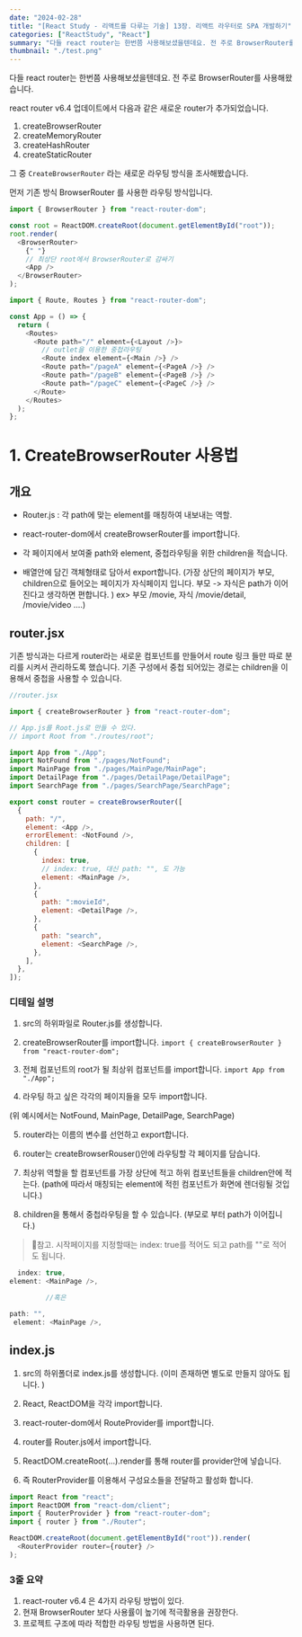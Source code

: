 ```yaml
---
date: "2024-02-28"
title: "[React Study - 리액트를 다루는 기술] 13장. 리액트 라우터로 SPA 개발하기"
categories: ["ReactStudy", "React"]
summary: "다들 react router는 한번쯤 사용해보셨을텐데요. 전 주로 BrowserRouter를 사용해왔습니다."
thumbnail: "./test.png"
---
```


다들 react router는 한번쯤 사용해보셨을텐데요. 전 주로 BrowserRouter를 사용해왔습니다.

react router v6.4 업데이트에서 다음과 같은 새로운 router가 추가되었습니다.

1. createBrowserRouter
2. createMemoryRouter
3. createHashRouter
4. createStaticRouter

그 중 `CreateBrowserRouter` 라는 새로운 라우팅 방식을 조사해봤습니다.

먼저 기존 방식 BrowserRouter 를 사용한 라우팅 방식입니다.

```js
import { BrowserRouter } from "react-router-dom";

const root = ReactDOM.createRoot(document.getElementById("root"));
root.render(
  <BrowserRouter>
    {" "}
    // 최상단 root에서 BrowserRouter로 감싸기
    <App />
  </BrowserRouter>
);
```

```js
import { Route, Routes } from "react-router-dom";

const App = () => {
  return (
    <Routes>
      <Route path="/" element={<Layout />}>
        // outlet을 이용한 중첩라우팅
        <Route index element={<Main />} />
        <Route path="/pageA" element={<PageA />} />
        <Route path="/pageB" element={<PageB />} />
        <Route path="/pageC" element={<PageC />} />
      </Route>
    </Routes>
  );
};
```

# 1. CreateBrowserRouter 사용법

## 개요

- Router.js : 각 path에 맞는 element를 매칭하여 내보내는 역할.

- react-router-dom에서 createBrowserRouter를 import합니다.

- 각 페이지에서 보여줄 path와 element, 중첩라우팅을 위한 children을 적습니다.

- 배열안에 담긴 객체형태로 담아서 export합니다.
  (가장 상단의 페이지가 부모, children으로 들어오는 페이지가 자식페이지 입니다. 부모 -> 자식은 path가 이어진다고 생각하면 편합니다. )
  ex> 부모 /movie,
  자식 /movie/detail, /movie/video ....)

## router.jsx

기존 방식과는 다르게 router라는 새로운 컴포넌트를 만들어서 route 링크 들만 따로 분리를 시켜서 관리하도록 했습니다.
기존 구성에서 중첩 되어있는 경로는 children을 이용해서 중첩을 사용할 수 있습니다.

```js
//router.jsx

import { createBrowserRouter } from "react-router-dom";

// App.js를 Root.js로 만들 수 있다.
// import Root from "./routes/root";

import App from "./App";
import NotFound from "./pages/NotFound";
import MainPage from "./pages/MainPage/MainPage";
import DetailPage from "./pages/DetailPage/DetailPage";
import SearchPage from "./pages/SearchPage/SearchPage";

export const router = createBrowserRouter([
  {
    path: "/",
    element: <App />,
    errorElement: <NotFound />,
    children: [
      {
        index: true,
        // index: true, 대신 path: "", 도 가능
        element: <MainPage />,
      },
      {
        path: ":movieId",
        element: <DetailPage />,
      },
      {
        path: "search",
        element: <SearchPage />,
      },
    ],
  },
]);
```

### 디테일 설명

1. src의 하위파일로 Router.js를 생성합니다.

2. createBrowserRouter를 import합니다.
   `import { createBrowserRouter } from "react-router-dom";`

3. 전체 컴포넌트의 root가 될 최상위 컴포넌트를 import합니다.
   `import App from "./App";`

4. 라우팅 하고 싶은 각각의 페이지들을 모두 import합니다.

(위 예시에서는 NotFound, MainPage, DetailPage, SearchPage)

5. router라는 이름의 변수를 선언하고 export합니다.

6. router는 createBrowserRouser()안에 라우팅할 각 페이지를 담습니다.

7. 최상위 역할을 할 컴포넌트를 가장 상단에 적고 하위 컴포넌트들을 children안에 적는다.
   (path에 따라서 매칭되는 element에 적힌 컴포넌트가 화면에 렌더링될 것입니다.)

8. children을 통해서 중첩라우팅을 할 수 있습니다.
   (부모로 부터 path가 이어집니다.)

> 🔔참고. 시작페이지를 지정할때는 index: true를 적어도 되고 path를 ""로 적어도 됩니다.

```js
  index: true,
element: <MainPage />,

         //혹은

path: "",
 element: <MainPage />,

```

## index.js

1. src의 하위폴더로 index.js를 생성합니다.
   (이미 존재하면 별도로 만들지 않아도 됩니다. )

2. React, ReactDOM을 각각 import합니다.

3. react-router-dom에서 RouteProvider를 import합니다.

4. router를 Router.js에서 import합니다.

5. ReactDOM.createRoot(...).render를 통해 router를 provider안에 넣습니다.

6. 즉 RouterProvider를 이용해서 구성요소들을 전달하고 활성화 합니다.

```js
import React from "react";
import ReactDOM from "react-dom/client";
import { RouterProvider } from "react-router-dom";
import { router } from "./Router";

ReactDOM.createRoot(document.getElementById("root")).render(
  <RouterProvider router={router} />
);
```

### 3줄 요약

1. react-router v6.4 은 4가지 라우팅 방법이 있다.
2. 현재 BrowserRouter 보다 사용률이 높기에 적극활용을 권장한다.
3. 프로젝트 구조에 따라 적합한 라우팅 방법을 사용하면 된다.
